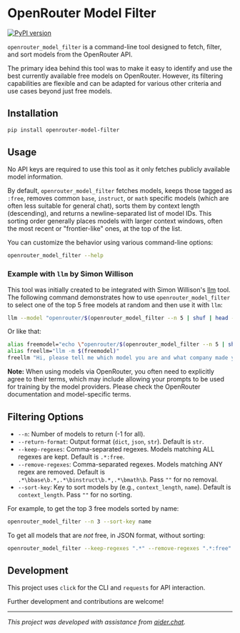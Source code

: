 # OpenRouter Model Filter

[![PyPI version](https://badge.fury.io/py/openrouter-model-filter.svg)](https://badge.fury.io/py/openrouter-model-filter)

`openrouter_model_filter` is a command-line tool designed to fetch, filter, and sort models from the OpenRouter API.

The primary idea behind this tool was to make it easy to identify and use the best currently available free models on OpenRouter. However, its filtering capabilities are flexible and can be adapted for various other criteria and use cases beyond just free models.

## Installation

```bash
pip install openrouter-model-filter
```

## Usage

No API keys are required to use this tool as it only fetches publicly available model information.

By default, `openrouter_model_filter` fetches models, keeps those tagged as `:free`, removes common `base`, `instruct`, or `math` specific models (which are often less suitable for general chat), sorts them by context length (descending), and returns a newline-separated list of model IDs. This sorting order generally places models with larger context windows, often the most recent or "frontier-like" ones, at the top of the list.

You can customize the behavior using various command-line options:

```bash
openrouter_model_filter --help
```

### Example with `llm` by Simon Willison

This tool was initially created to be integrated with Simon Willison's [llm](https://github.com/simonw/llm/) tool. The following command demonstrates how to use `openrouter_model_filter` to select one of the top 5 free models at random and then use it with `llm`:

```bash
llm --model "openrouter/$(openrouter_model_filter --n 5 | shuf | head -n 1)" "Hi, please tell me which model you are and what company made you."
```

Or like that:
```zsh
alias freemodel="echo \"openrouter/$(openrouter_model_filter --n 5 | shuf | head -n 1)\""
alias freellm="llm -m $(freemodel)"
freellm "Hi, please tell me which model you are and what company made you."
```

**Note:** When using models via OpenRouter, you often need to explicitly agree to their terms, which may include allowing your prompts to be used for training by the model providers. Please check the OpenRouter documentation and model-specific terms.

## Filtering Options

- `--n`: Number of models to return (-1 for all).
- `--return-format`: Output format (`dict`, `json`, `str`). Default is `str`.
- `--keep-regexes`: Comma-separated regexes. Models matching ALL regexes are kept. Default is `.*:free`.
- `--remove-regexes`: Comma-separated regexes. Models matching ANY regex are removed. Default is `.*\bbase\b.*,.*\binstruct\b.*,.*\bmath\b`. Pass `""` for no removal.
- `--sort-key`: Key to sort models by (e.g., `context_length`, `name`). Default is `context_length`. Pass `""` for no sorting.

For example, to get the top 3 free models sorted by name:
```bash
openrouter_model_filter --n 3 --sort-key name
```

To get all models that are *not* free, in JSON format, without sorting:
```bash
openrouter_model_filter --keep-regexes ".*" --remove-regexes ".*:free" --return-format json --sort-key ""
```

## Development

This project uses `click` for the CLI and `requests` for API interaction.

Further development and contributions are welcome!

---
_This project was developed with assistance from [aider.chat](https://github.com/Aider-AI/aider/)._
